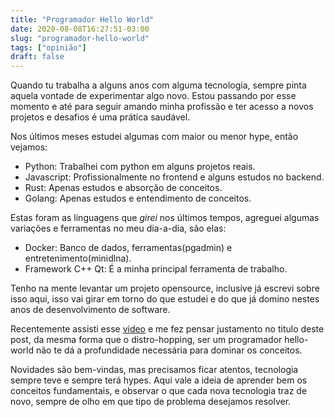 ```yaml
---
title: "Programador Hello World"
date: 2020-08-08T16:27:51-03:00
slug: "programador-hello-world"
tags: ["opinião"]
draft: false
---
```


Quando tu trabalha a alguns anos com alguma tecnologia, sempre pinta aquela vontade de experimentar algo novo. Estou passando por esse momento e até para seguir amando minha profissão e ter acesso a novos projetos e desafios é uma prática saudável.

Nos últimos meses estudei algumas com maior ou menor hype, então vejamos:

* Python: Trabalhei com python em alguns projetos reais.
* Javascript: Profissionalmente no frontend e alguns estudos no backend.
* Rust: Apenas estudos e absorção de conceitos.
* Golang: Apenas estudos e entendimento de conceitos.

Estas foram as linguagens que *girei* nos últimos tempos, agreguei algumas variações e ferramentas no meu dia-a-dia, são elas:

* Docker: Banco de dados, ferramentas(pgadmin) e entretenimento(minidlna).
* Framework C++ Qt: É a minha principal ferramenta de trabalho.

Tenho na mente levantar um projeto opensource, inclusive já escrevi sobre isso aqui, isso vai girar em torno do que estudei e do que já domino nestes anos de desenvolvimento de software.

Recentemente assisti esse [video](https://youtu.be/-flB3ROJgxQ) e me fez pensar justamento no titulo deste post, da mesma forma que o distro-hopping, ser um programador hello-world não te dá a profundidade necessária para dominar os conceitos.

Novidades são bem-vindas, mas precisamos ficar atentos, tecnologia sempre teve e sempre terá hypes. Aqui vale a ideia de aprender bem os conceitos fundamentais, e observar o que cada nova tecnologia traz de novo, sempre de olho em que tipo de problema desejamos resolver.
